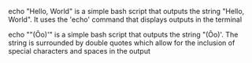 echo "Hello, World" is a simple bash script that outputs the string "Hello, World". It uses the 'echo' command that displays outputs in the terminal

echo "\"(Ôo)'" is a simple bash script that outputs the string "(Ôo)'. The string is surrounded by double quotes which allow for the inclusion of special characters and spaces in the output

